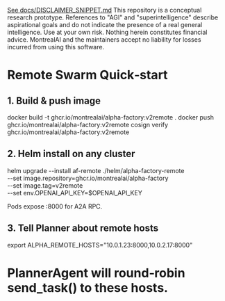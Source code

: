 [See docs/DISCLAIMER_SNIPPET.md](../../../DISCLAIMER_SNIPPET.md)
This repository is a conceptual research prototype. References to "AGI" and "superintelligence" describe aspirational goals and do not indicate the presence of a real general intelligence. Use at your own risk. Nothing herein constitutes financial advice. MontrealAI and the maintainers accept no liability for losses incurred from using this software.

# Remote Swarm Quick‑start

## 1. Build & push image
docker build -t ghcr.io/montrealai/alpha-factory:v2remote .
docker push ghcr.io/montrealai/alpha-factory:v2remote
cosign verify ghcr.io/montrealai/alpha-factory:v2remote

## 2. Helm install on any cluster
helm upgrade --install af-remote ./helm/alpha-factory-remote \
  --set image.repository=ghcr.io/montrealai/alpha-factory \
  --set image.tag=v2remote \
  --set env.OPENAI_API_KEY=$OPENAI_API_KEY

Pods expose :8000 for A2A RPC.

## 3. Tell Planner about remote hosts
export ALPHA_REMOTE_HOSTS="10.0.1.23:8000,10.0.2.17:8000"
# PlannerAgent will round‑robin send_task() to these hosts.

